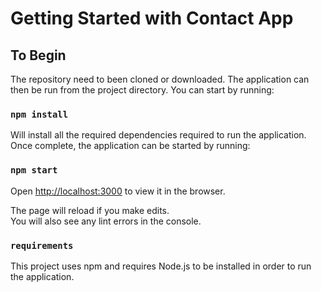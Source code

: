 # Getting Started with Contact App

## To Begin

The repository need to been cloned or downloaded. The application can then be run from the project directory. You can start by running:

### `npm install`

Will install all the required dependencies required to run the application. Once complete, the application can be started by running:

### `npm start`

Open [http://localhost:3000](http://localhost:3000) to view it in the browser.

The page will reload if you make edits.\
You will also see any lint errors in the console.

### `requirements`

This project uses npm and requires Node.js to be installed in order to run the application.
